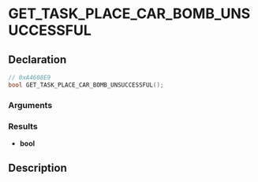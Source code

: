 # GET_TASK_PLACE_CAR_BOMB_UNSUCCESSFUL

## Declaration
```cpp
// 0xA4608E9
bool GET_TASK_PLACE_CAR_BOMB_UNSUCCESSFUL();
```

### Arguments

### Results
- **bool**

## Description
